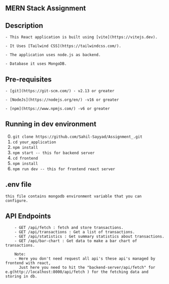 ## MERN Stack Assignment

## Description

`- This React application is built using [vite](https://vitejs.dev).`

`- It Uses [Tailwind CSS](https://tailwindcss.com/).`

`- The application uses node.js as backend.`

`- Database it uses MongoDB.`

## Pre-requisites

`- [git](https://git-scm.com/) - v2.13 or greater`

`- [NodeJs](https://nodejs.org/en/) -v16 or greater`

`- [npm](https://www.npmjs.com/) -v6 or greater`

## Running in dev environment

0. `git clone https://github.com/Sahil-Sayyad/Assignment_.git`
1. `cd your_application`
2. `npm install`
3. `npm start -- this for backend server `
4. `cd frontend` 
5. `npm install`
6. `npm run dev -- this for frontend react server`

## .env file

`this file contains mongodb environment variable that you can configure.`

## API Endpoints

```  
    - GET /api/fetch : fetch and store transactions.
    - GET /api/transactions : Get a list of transactions.
    - GET /api/statistics : Get summary statistics about transactions.
    - GET /api/bar-chart : Get data to make a bar chart of transactions.

    Note: 
    - Here you don't need request all api's these api's managed by frontend with react,
      Just here you need to hit the "backend-server/api/fetch" for e.g(http://localhost:8000/api/fetch ) for the fetching data and storing in db.
```
